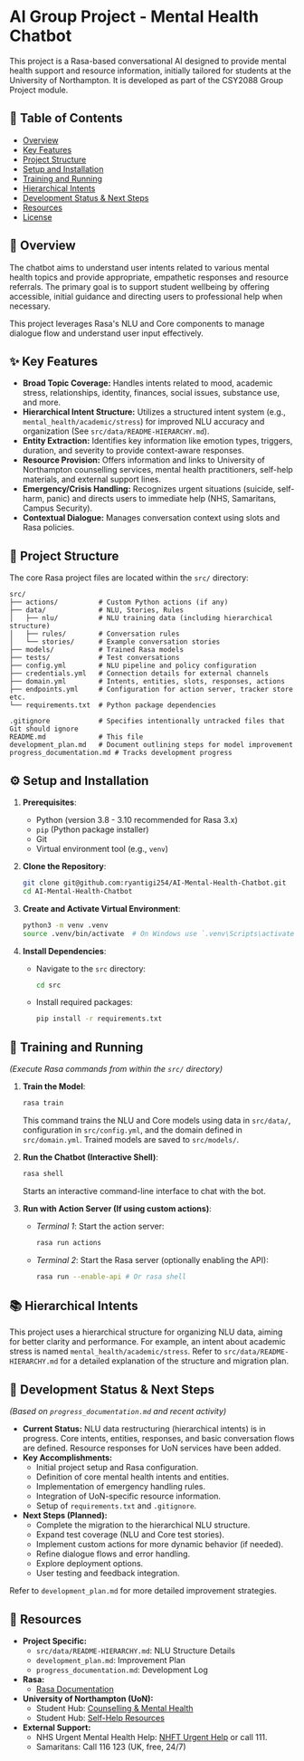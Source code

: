 # AI Group Project - Mental Health Chatbot

<!-- Optional Badges: e.g., Build Status, Coverage, License -->
<!-- [![Build Status](https://travis-ci.com/your_username/your_repo.svg?branch=main)](https://travis-ci.com/your_username/your_repo) -->

This project is a Rasa-based conversational AI designed to provide mental health support and resource information, initially tailored for students at the University of Northampton. It is developed as part of the CSY2088 Group Project module.

## :bookmark_tabs: Table of Contents

*   [Overview](#rocket-overview)
*   [Key Features](#sparkles-key-features)
*   [Project Structure](#file_folder-project-structure)
*   [Setup and Installation](#gear-setup-and-installation)
*   [Training and Running](#robot-training-and-running)
*   [Hierarchical Intents](#books-hierarchical-intents)
*   [Development Status & Next Steps](#construction-development-status--next-steps)
*   [Resources](#scroll-resources)
*   [License](#memo-license)

## :rocket: Overview

The chatbot aims to understand user intents related to various mental health topics and provide appropriate, empathetic responses and resource referrals. The primary goal is to support student wellbeing by offering accessible, initial guidance and directing users to professional help when necessary.

This project leverages Rasa's NLU and Core components to manage dialogue flow and understand user input effectively.

## :sparkles: Key Features

*   **Broad Topic Coverage:** Handles intents related to mood, academic stress, relationships, identity, finances, social issues, substance use, and more.
*   **Hierarchical Intent Structure:** Utilizes a structured intent system (e.g., `mental_health/academic/stress`) for improved NLU accuracy and organization (See `src/data/README-HIERARCHY.md`).
*   **Entity Extraction:** Identifies key information like emotion types, triggers, duration, and severity to provide context-aware responses.
*   **Resource Provision:** Offers information and links to University of Northampton counselling services, mental health practitioners, self-help materials, and external support lines.
*   **Emergency/Crisis Handling:** Recognizes urgent situations (suicide, self-harm, panic) and directs users to immediate help (NHS, Samaritans, Campus Security).
*   **Contextual Dialogue:** Manages conversation context using slots and Rasa policies.

## :file_folder: Project Structure

The core Rasa project files are located within the `src/` directory:

```
src/
├── actions/          # Custom Python actions (if any)
├── data/             # NLU, Stories, Rules
│   ├── nlu/          # NLU training data (including hierarchical structure)
│   ├── rules/        # Conversation rules
│   └── stories/      # Example conversation stories
├── models/           # Trained Rasa models
├── tests/            # Test conversations
├── config.yml        # NLU pipeline and policy configuration
├── credentials.yml   # Connection details for external channels
├── domain.yml        # Intents, entities, slots, responses, actions
├── endpoints.yml     # Configuration for action server, tracker store etc.
└── requirements.txt  # Python package dependencies

.gitignore            # Specifies intentionally untracked files that Git should ignore
README.md             # This file
development_plan.md   # Document outlining steps for model improvement
progress_documentation.md # Tracks development progress
```

## :gear: Setup and Installation

1.  **Prerequisites**:
    *   Python (version 3.8 - 3.10 recommended for Rasa 3.x)
    *   `pip` (Python package installer)
    *   Git
    *   Virtual environment tool (e.g., `venv`)

2.  **Clone the Repository**:
    ```bash
    git clone git@github.com:ryantigi254/AI-Mental-Health-Chatbot.git
    cd AI-Mental-Health-Chatbot
    ```

3.  **Create and Activate Virtual Environment**:
    ```bash
    python3 -m venv .venv
    source .venv/bin/activate  # On Windows use `.venv\Scripts\activate`
    ```

4.  **Install Dependencies**:
    *   Navigate to the `src` directory:
        ```bash
        cd src
        ```
    *   Install required packages:
        ```bash
        pip install -r requirements.txt
        ```

## :robot: Training and Running

*(Execute Rasa commands from within the `src/` directory)*

1.  **Train the Model**:
    ```bash
    rasa train
    ```
    This command trains the NLU and Core models using data in `src/data/`, configuration in `src/config.yml`, and the domain defined in `src/domain.yml`. Trained models are saved to `src/models/`.

2.  **Run the Chatbot (Interactive Shell)**:
    ```bash
    rasa shell
    ```
    Starts an interactive command-line interface to chat with the bot.

3.  **Run with Action Server (If using custom actions)**:
    *   *Terminal 1*: Start the action server:
        ```bash
        rasa run actions
        ```
    *   *Terminal 2*: Start the Rasa server (optionally enabling the API):
        ```bash
        rasa run --enable-api # Or rasa shell
        ```

## :books: Hierarchical Intents

This project uses a hierarchical structure for organizing NLU data, aiming for better clarity and performance. For example, an intent about academic stress is named `mental_health/academic/stress`. Refer to `src/data/README-HIERARCHY.md` for a detailed explanation of the structure and migration plan.

## :construction: Development Status & Next Steps

*(Based on `progress_documentation.md` and recent activity)*

*   **Current Status:** NLU data restructuring (hierarchical intents) is in progress. Core intents, entities, responses, and basic conversation flows are defined. Resource responses for UoN services have been added.
*   **Key Accomplishments:**
    *   Initial project setup and Rasa configuration.
    *   Definition of core mental health intents and entities.
    *   Implementation of emergency handling rules.
    *   Integration of UoN-specific resource information.
    *   Setup of `requirements.txt` and `.gitignore`.
*   **Next Steps (Planned):**
    *   Complete the migration to the hierarchical NLU structure.
    *   Expand test coverage (NLU and Core test stories).
    *   Implement custom actions for more dynamic behavior (if needed).
    *   Refine dialogue flows and error handling.
    *   Explore deployment options.
    *   User testing and feedback integration.

Refer to `development_plan.md` for more detailed improvement strategies.


## :scroll: Resources

*   **Project Specific:**
    *   `src/data/README-HIERARCHY.md`: NLU Structure Details
    *   `development_plan.md`: Improvement Plan
    *   `progress_documentation.md`: Development Log
*   **Rasa:**
    *   [Rasa Documentation](https://rasa.com/docs/rasa/)
*   **University of Northampton (UoN):**
    *   Student Hub: [Counselling & Mental Health](https://mynorthamptonac.sharepoint.com/sites/student/Pages/counselling-and-mental-health.aspx)
    *   Student Hub: [Self-Help Resources](https://mynorthamptonac.sharepoint.com/sites/student/Pages/self-help-resources.aspx)
*   **External Support:**
    *   NHS Urgent Mental Health Help: [NHFT Urgent Help](https://www.nhft.nhs.uk/help) or call 111.
    *   Samaritans: Call 116 123 (UK, free, 24/7)


